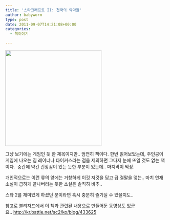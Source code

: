 ```yaml
---
title: '스타크래프트 II: 천국의 악마들'
author: babyworm
type: post
date: 2011-09-07T14:21:08+00:00
categories:
  - 책이야기

---
```

<img decoding="async" src="https://contents.kyobobook.co.kr/sih/fit-in/458x0/pdt/9788959522200.jpg" width= 300>


그냥 보기에는 게임인 듯 한 제목이지만.. 엄연히 책이다.
한번 읽어보았는데, 주인공이 게임에 나오는 짐 레이너나 타이커스라는 점을 제외하면 그다지 눈에 뜨일 것도 없는 책이다. 
중간에 약간 긴장감이 있는 듯한 부분이 있는데.. 마지막이 막장.

개인적으로는 이런 류의 앞에는 거창하게 이것 저것을 담고 급 결말을 맺는.. 마치 연재 소설이 급하게 끝나버리는 듯한 소설은 솔직히 비추..  

스타 2를 재미있게 하셨던 분이라면 혹시 충분히 즐기실 수 있을지도.. 

참고로 블리자드에서 이 책과 관련된 내용으로 만들어둔 동영상도 있군요.. <http://kr.battle.net/sc2/ko/blog/433625> 
